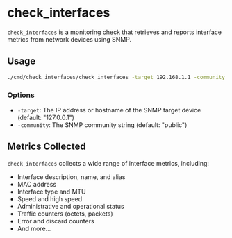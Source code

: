 




# check_interfaces

`check_interfaces` is a monitoring check that retrieves and reports interface metrics from network devices using SNMP.

## Usage

```bash
./cmd/check_interfaces/check_interfaces -target 192.168.1.1 -community public
```

### Options

- `-target`: The IP address or hostname of the SNMP target device (default: "127.0.0.1")
- `-community`: The SNMP community string (default: "public")

## Metrics Collected

`check_interfaces` collects a wide range of interface metrics, including:

- Interface description, name, and alias
- MAC address
- Interface type and MTU
- Speed and high speed
- Administrative and operational status
- Traffic counters (octets, packets)
- Error and discard counters
- And more...



